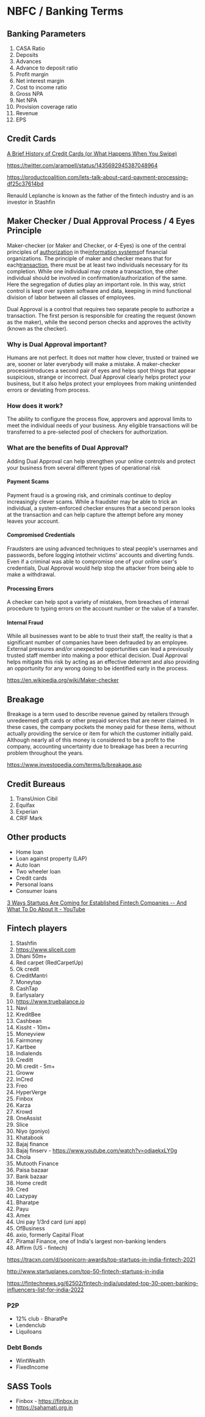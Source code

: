 # NBFC / Banking Terms

## Banking Parameters

1. CASA Ratio
2. Deposits
3. Advances
4. Advance to deposit ratio
5. Profit margin
6. Net interest margin
7. Cost to income ratio
8. Gross NPA
9. Net NPA
10. Provision coverage ratio
11. Revenue
12. EPS

## Credit Cards

[A Brief History of Credit Cards (or What Happens When You Swipe)](https://www.youtube.com/watch?v=vR-uvPPdI_M&ab_channel=a16z)

<https://twitter.com/arampell/status/1435692945387048964>

<https://productcoalition.com/lets-talk-about-card-payment-processing-df25c37614bd>

Renauld Leplanche is known as the father of the fintech industry and is an investor in Stashfin

## Maker Checker / Dual Approval Process / 4 Eyes Principle

Maker-checker (or Maker and Checker, or 4-Eyes) is one of the central principles of [authorization](https://en.wikipedia.org/wiki/Authorization) in the[information systems](https://en.wikipedia.org/wiki/Information_system)of financial organizations. The principle of maker and checker means that for each[transaction](https://en.wikipedia.org/wiki/Transaction_processing), there must be at least two individuals necessary for its completion. While one individual may create a transaction, the other individual should be involved in confirmation/authorization of the same. Here the segregation of duties play an important role. In this way, strict control is kept over system software and data, keeping in mind functional division of labor between all classes of employees.

Dual Approval is a control that requires two separate people to authorize a transaction. The first person is responsible for creating the request (known as the maker), while the second person checks and approves the activity (known as the checker).

### Why is Dual Approval important?

Humans are not perfect. It does not matter how clever, trusted or trained we are, sooner or later everybody will make a mistake. A maker-checker processintroduces a second pair of eyes and helps spot things that appear suspicious, strange or incorrect. Dual Approval clearly helps protect your business, but it also helps protect your employees from making unintended errors or deviating from process.

### How does it work?

The ability to configure the process flow, approvers and approval limits to meet the individual needs of your business. Any eligible transactions will be transferred to a pre-selected pool of checkers for authorization.

### What are the benefits of Dual Approval?

Adding Dual Approval can help strengthen your online controls and protect your business from several different types of operational risk

#### Payment Scams

Payment fraud is a growing risk, and criminals continue to deploy increasingly clever scams. While a fraudster may be able to trick an individual, a system-enforced checker ensures that a second person looks at the transaction and can help capture the attempt before any money leaves your account.

#### Compromised Credentials

Fraudsters are using advanced techniques to steal people's usernames and passwords, before logging intotheir victims' accounts and diverting funds. Even if a criminal was able to compromise one of your online user's credentials, Dual Approval would help stop the attacker from being able to make a withdrawal.

#### Processing Errors

A checker can help spot a variety of mistakes, from breaches of internal procedure to typing errors on the account number or the value of a transfer.

#### Internal Fraud

While all businesses want to be able to trust their staff, the reality is that a significant number of companies have been defrauded by an employee. External pressures and/or unexpected opportunities can lead a previously trusted staff member into making a poor ethical decision. Dual Approval helps mitigate this risk by acting as an effective deterrent and also providing an opportunity for any wrong doing to be identified early in the process.

<https://en.wikipedia.org/wiki/Maker-checker>

## Breakage

Breakage is a term used to describe revenue gained by retailers through unredeemed gift cards or other prepaid services that are never claimed. In these cases, the company pockets the money paid for these items, without actually providing the service or item for which the customer initially paid. Although nearly all of this money is considered to be a profit to the company, accounting uncertainty due to breakage has been a recurring problem throughout the years.

<https://www.investopedia.com/terms/b/breakage.asp>

## Credit Bureaus

1. TransUnion Cibil
2. Equifax
3. Experian
4. CRIF Mark


## Other products

- Home loan
- Loan against property (LAP)
- Auto loan
- Two wheeler loan
- Credit cards
- Personal loans
- Consumer loans

[3 Ways Startups Are Coming for Established Fintech Companies -- And What To Do About It - YouTube](https://www.youtube.com/watch?v=3KYM6JdW9d8&ab_channel=a16z)

## Fintech players

1. Stashfin
2. <https://www.sliceit.com>
3. Dhani 50m+
4. Red carpet (RedCarpetUp)
5. Ok credit
6. CreditMantri
7. Moneytap
8. CashTap
9. Earlysalary
10. <https://www.truebalance.io>
11. Navi
12. KreditBee
13. Cashbean
14. Kissht - 10m+
15. Moneyview
16. Fairmoney
17. Kartbee
18. Indialends
19. Creditt
20. Mi credit - 5m+
21. Groww
22. InCred
23. Freo
24. HyperVerge
25. Finbox
26. Karza
27. Krowd
28. OneAssist
29. Slice
30. Niyo (goniyo)
31. Khatabook
32. Bajaj finance
33. Bajaj finserv - <https://www.youtube.com/watch?v=odiaekxLY0g>
34. Chola
35. Mutooth Finance
36. Paisa bazaar
37. Bank bazaar
38. Home credit
39. Cred
40. Lazypay
41. Bharatpe
42. Payu
43. Amex
44. Uni pay 1/3rd card (uni app)
45. OfBusiness
46. axio, formerly Capital Float
47. Piramal Finance, one of India's largest non-banking lenders
48. Affirm (US - fintech)

<https://tracxn.com/d/soonicorn-awards/top-startups-in-india-fintech-2021>

<http://www.startuplanes.com/top-50-fintech-startups-in-india>

<https://fintechnews.sg/62502/fintech-india/updated-top-30-open-banking-influencers-list-for-india-2022>

### P2P

- 12% club - BharatPe
- Lendenclub
- Liquiloans

### Debt Bonds

- WintWealth
- FixedIncome

## SASS Tools

- Finbox - <https://finbox.in>
- <https://sahamati.org.in>
